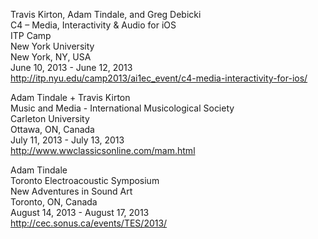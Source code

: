 Travis Kirton, Adam Tindale, and Greg Debicki  
C4 – Media, Interactivity & Audio for iOS  
ITP Camp  
New York University  
New York, NY, USA  
June 10, 2013 - June 12, 2013  
http://itp.nyu.edu/camp2013/ai1ec_event/c4-media-interactivity-for-ios/

Adam Tindale + Travis Kirton  
Music and Media - International Musicological Society  
Carleton University  
Ottawa, ON, Canada  
July 11, 2013 - July 13, 2013  
http://www.wwclassicsonline.com/mam.html

Adam Tindale  
Toronto Electroacoustic Symposium  
New Adventures in Sound Art  
Toronto, ON, Canada  
August 14, 2013 - August 17, 2013  
http://cec.sonus.ca/events/TES/2013/
